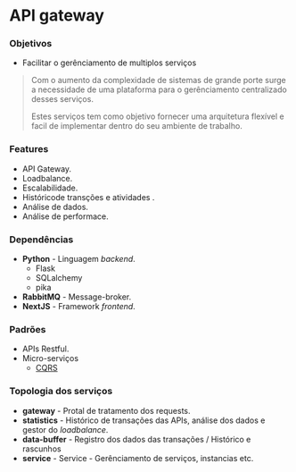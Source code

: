 # API gateway

### Objetivos
- Facilitar o gerênciamento de multiplos serviços
> Com o aumento da complexidade de sistemas de grande porte surge a necessidade de uma plataforma para o gerênciamento centralizado desses serviços.
>
> Estes serviços tem como objetivo fornecer uma arquitetura flexível e facil de implementar dentro do seu ambiente de trabalho.

### Features 
- API Gateway.
- Loadbalance.
- Escalabilidade.
- Históricode transções e atividades .
- Análise de dados.
- Análise de performace.

### Dependências 
- **Python** - Linguagem *backend*.
  - Flask
  - SQLalchemy
  - pika
- **RabbitMQ** - Message-broker.
- **NextJS** - Framework *frontend*.

### Padrões
- APIs Restful.
- Micro-serviços
  - [CQRS](https://microservices.io/patterns/data/cqrs.html)
  
### Topologia dos serviços

- **gateway** - Protal de tratamento dos requests.
- **statistics** - Histórico de transações das APIs, análise dos dados e gestor do *loadbalance*.
- **data-buffer** - Registro dos dados das transações / Histórico e rascunhos
- **service** - Service - Gerênciamento de serviços, instancias etc.

